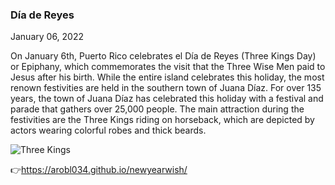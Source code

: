 <h3>Día de Reyes</h3>

January 06, 2022


On January 6th, Puerto Rico celebrates el Día de Reyes (Three Kings Day) or Epiphany, which commemorates the visit that the Three Wise Men paid to Jesus after his birth. While the entire island celebrates this holiday, the most renown festivities are held in the southern town of Juana Díaz. For over 135 years, the town of Juana Díaz has celebrated this holiday with a festival and parade that gathers over 25,000 people. The main attraction during the festivities are the Three Kings riding on horseback, which are depicted by actors wearing colorful robes and thick beards.

![Three Kings](https://user-images.githubusercontent.com/58242373/148149547-2ebaaea3-c4b6-4bef-9775-04555dd680c4.jpg)

:point_right:https://arobl034.github.io/newyearwish/
